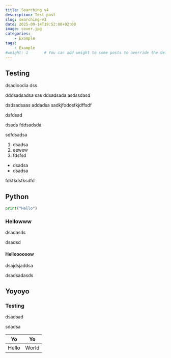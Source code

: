 ```yaml
---
title: Searching v4
description: Test post
slug: searching-v3
date: 2025-09-14T19:52:08+02:00
image: cover.jpg
categories:
    - Example
tags:
    - Example
#weight: 1       # You can add weight to some posts to override the default sorting (date descending)
---
```


## Testing

dsadioodia
dss

dddsadsadsa
sas
ddsadsada
asdssdasd

dsdsadsaas
addadsa
sadkjfodosfkjdffsdf

dsfdsad

dsads
fddsadsda

sdfdsadsa
1. dsadsa
2. eewew
3. fdsfsd
  - dsadsa
  - dsadsa

fdkfkdsfksdfd

## Python

```python
print("Hello")
```

### Hellowww
dsadasds

dsadsd

#### Helloooooow

dsajdsjaddsa

dsadsadasds

## Yoyoyo


### Testing
dsadsad

sdadsa

| Yo | Yo |
|--|--|
| Hello | World |